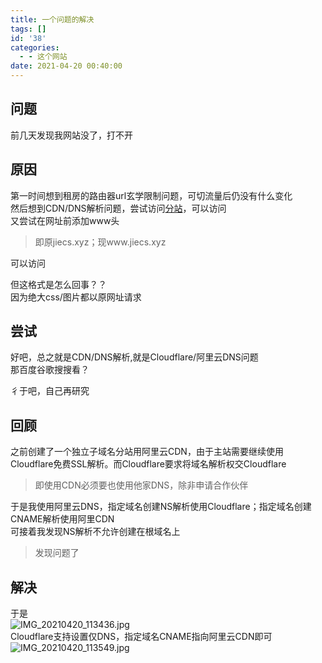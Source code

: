 ```yaml
---
title: 一个问题的解决
tags: []
id: '38'
categories:
  - - 这个网站
date: 2021-04-20 00:40:00
---
```


## 问题

前几天发现我网站没了，打不开

## 原因

第一时间想到租房的路由器url玄学限制问题，可切流量后仍没有什么变化  
然后想到CDN/DNS解析问题，尝试访问[分站](https://t.jiecs.xyz)，可以访问  
又尝试在网址前添加www头

> 即原jiecs.xyz；现www.jiecs.xyz

可以访问

但这格式是怎么回事？？  
因为绝大css/图片都以原网址请求

## 尝试

好吧，总之就是CDN/DNS解析,就是Cloudflare/阿里云DNS问题  
那百度谷歌搜搜看？

彳于吧，自己再研究

## 回顾

之前创建了一个独立子域名分站用阿里云CDN，由于主站需要继续使用Cloudflare免费SSL解析。而Cloudflare要求将域名解析权交Cloudflare

> 即使用CDN必须要也使用他家DNS，除非申请合作伙伴

于是我使用阿里云DNS，指定域名创建NS解析使用Cloudflare；指定域名创建CNAME解析使用阿里CDN  
可接着我发现NS解析不允许创建在根域名上

> 发现问题了

## 解决

于是  
![IMG_20210420_113436.jpg](https://www.jiecs.xyz/usr/uploads/2021/04/4290162710.jpg "IMG_20210420_113436.jpg")  
Cloudflare支持设置仅DNS，指定域名CNAME指向阿里云CDN即可  
![IMG_20210420_113549.jpg](https://www.jiecs.xyz/usr/uploads/2021/04/94617244.jpg "IMG_20210420_113549.jpg")
